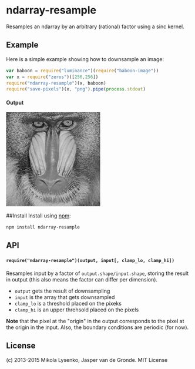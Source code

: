 ndarray-resample
================
Resamples an ndarray by an arbitrary (rational) factor using a sinc kernel.

## Example
Here is a simple example showing how to downsample an image:

```javascript
var baboon = require("luminance")(require("baboon-image"))
var x = require("zeros")([256,256])
require("ndarray-resample")(x, baboon)
require("save-pixels")(x, "png").pipe(process.stdout)
```

#### Output
![Output](example/baboon2.png)

##Install
Install using [npm](https://www.npmjs.com/):

    npm install ndarray-resample

## API
#### `require("ndarray-resample")(output, input[, clamp_lo, clamp_hi])`
Resamples input by a factor of `output.shape/input.shape`, storing the result in output (this also means the factor can differ per dimension).

* `output` gets the result of downsampling
* `input` is the array that gets downsampled
* `clamp_lo` is a threshold placed on the pixeks
* `clamp_hi` is an upper threhsold placed on the pixels

**Note** that the pixel at the "origin" in the output corresponds to the pixel at the origin in the input. Also, the boundary conditions are periodic (for now).

## License
(c) 2013-2015 Mikola Lysenko, Jasper van de Gronde. MIT License